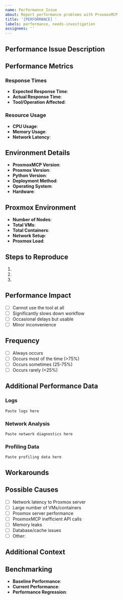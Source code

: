 ```yaml
---
name: Performance Issue
about: Report performance problems with ProxmoxMCP
title: '[PERFORMANCE] '
labels: performance, needs-investigation
assignees: ''
---
```


## Performance Issue Description
<!-- A clear and concise description of the performance problem -->

## Performance Metrics
<!-- Please provide specific metrics where possible -->

### Response Times

- **Expected Response Time**: <!-- e.g., < 2 seconds -->
- **Actual Response Time**: <!-- e.g., 15-30 seconds -->
- **Tool/Operation Affected**: <!-- e.g., get_vms, execute_vm_command -->

### Resource Usage

- **CPU Usage**: <!-- e.g., High/Normal/Low -->
- **Memory Usage**: <!-- e.g., 500MB, increasing over time -->
- **Network Latency**: <!-- e.g., 50ms to Proxmox server -->

## Environment Details

- **ProxmoxMCP Version**: <!-- e.g., 1.0.0 -->
- **Proxmox Version**: <!-- e.g., 7.4-3 -->
- **Python Version**: <!-- e.g., 3.10.4 -->
- **Deployment Method**: <!-- e.g., Docker, pip install, development -->
- **Operating System**: <!-- e.g., Ubuntu 22.04, Windows 11 -->
- **Hardware**: <!-- e.g., 4 CPU cores, 8GB RAM -->

## Proxmox Environment

- **Number of Nodes**: <!-- e.g., 3 -->
- **Total VMs**: <!-- e.g., 25 -->
- **Total Containers**: <!-- e.g., 10 -->
- **Network Setup**: <!-- e.g., Local network, VPN, WAN -->
- **Proxmox Load**: <!-- e.g., Normal operation, High CPU usage -->

## Steps to Reproduce
<!-- Detailed steps to reproduce the performance issue -->
1.
2.
3.

## Performance Impact
<!-- How does this affect your usage? -->
- [ ] Cannot use the tool at all
- [ ] Significantly slows down workflow
- [ ] Occasional delays but usable
- [ ] Minor inconvenience

## Frequency

- [ ] Always occurs
- [ ] Occurs most of the time (>75%)
- [ ] Occurs sometimes (25-75%)
- [ ] Occurs rarely (<25%)

## Additional Performance Data
<!-- Include any additional performance data you have -->

### Logs
<!-- Include relevant log entries showing timing or performance issues -->
```
Paste logs here
```

### Network Analysis
<!-- If network-related, include traceroute, ping times, etc. -->
```
Paste network diagnostics here
```

### Profiling Data
<!-- If you have profiling data, include it here -->
```
Paste profiling data here
```

## Workarounds
<!-- Any workarounds you've found -->

## Possible Causes
<!-- If you suspect specific causes, list them here -->
- [ ] Network latency to Proxmox server
- [ ] Large number of VMs/containers
- [ ] Proxmox server performance
- [ ] ProxmoxMCP inefficient API calls
- [ ] Memory leaks
- [ ] Database/cache issues
- [ ] Other:

## Additional Context
<!-- Add any other context about the performance issue -->

## Benchmarking
<!-- If you've done any benchmarking, include results -->
- **Baseline Performance**: <!-- Performance in ideal conditions -->
- **Current Performance**: <!-- Current degraded performance -->
- **Performance Regression**: <!-- When did you first notice the issue? -->
